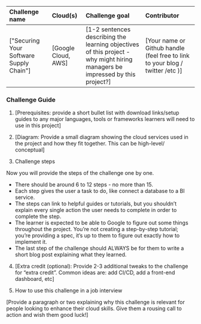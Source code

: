 | Challenge name | Cloud(s) | Challenge goal | Contributor |
| :--- | :--- | :--- | :--- |
| ["Securing Your Software Supply Chain"] | [Google Cloud, AWS] | [1-2 sentences describing the learning objectives of this project - why might hiring managers be impressed by this project?] | [Your name or Github handle (feel free to link to your blog / twitter /etc )] |

### Challenge Guide
1. [Prerequisites: provide a short bullet list with download links/setup guides to any major languages, tools or frameworks learners will need to use in this project]

1. [Diagram: Provide a small diagram showing the cloud services used in the project and how they fit together. This can be high-level/ conceptual]

1. Challenge steps

Now you will provide the steps of the challenge one by one.
* There should be around 6 to 12 steps - no more than 15.
* Each step gives the user a task to do, like connect a database to a BI service.
* The steps can link to helpful guides or tutorials, but you shouldn’t explain every single action the user needs to complete in order to complete the step.
* The learner is expected to be able to Google to figure out some things throughout the project.
You’re not creating a step-by-step tutorial; you’re providing a spec, it’s up to them to figure out exactly how to implement it.
* The last step of the challenge should ALWAYS be for them to write a short blog post explaining what they learned.

4. [Extra credit (optional): Provide 2-3 additional tweaks to the challenge for “extra credit”. Common ideas are: add CI/CD, add a front-end dashboard, etc]

5. How to use this challenge in a job interview

[Provide a paragraph or two explaining why this challenge is relevant for people looking to enhance their cloud skills. Give them a rousing call to action and wish them good luck!]
